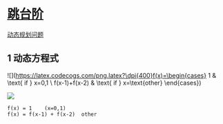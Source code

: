 # [跳台阶](https://www.nowcoder.com/practice/8c82a5b80378478f9484d87d1c5f12a4)
[动态规划问题]()

## 1 动态方程式

![](https://latex.codecogs.com/png.latex?\dpi{400}f(x)=\begin{cases}
1 & \text{ if } x=0,1 \\
f(x-1)+f(x-2) & \text{ if } x=\text{other} 
\end{cases})

![](http://latex.codecogs.com/gif.latex?\\sigma=\sqrt{\frac{1}{n}{\sum_{k=1}^n(x_i-\bar{x})^2}})


```formula
f(x) = 1    (x=0,1)
f(x) = f(x-1) + f(x-2)  other
```
